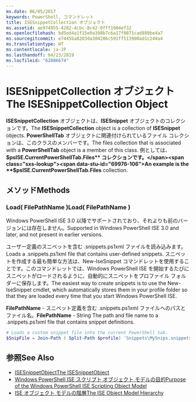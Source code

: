 ```yaml
---
ms.date: 06/05/2017
keywords: PowerShell, コマンドレット
title: ISESnippetCollection オブジェクト
ms.assetid: ae974955-4282-4cbc-8c42-0fff1904ef32
ms.openlocfilehash: bd5ed4a1f15e0a398b7c6a17f0071cad889be4a7
ms.sourcegitcommit: e7445ba8203da304286c591ff513900ad1c244a4
ms.translationtype: HT
ms.contentlocale: ja-JP
ms.lasthandoff: 04/23/2019
ms.locfileid: "62086674"
---
```

# <a name="the-isesnippetcollection-object"></a><span data-ttu-id="69976-103">ISESnippetCollection オブジェクト</span><span class="sxs-lookup"><span data-stu-id="69976-103">The ISESnippetCollection Object</span></span>

<span data-ttu-id="69976-104">**ISESnippetCollection** オブジェクトは、**ISESnippet** オブジェクトのコレクションです。</span><span class="sxs-lookup"><span data-stu-id="69976-104">The **ISESnippetCollection** object is a collection of **ISESnippet** objects.</span></span> <span data-ttu-id="69976-105">**PowerShellTab** オブジェクトに関連付けられているファイル コレクションは、このクラスのメンバーです。</span><span class="sxs-lookup"><span data-stu-id="69976-105">The files collection that is associated with a **PowerShellTab** object is a member of this class.</span></span> <span data-ttu-id="69976-106">例としては、**$psISE.CurrentPowerShellTab.Files** コレクションです。</span><span class="sxs-lookup"><span data-stu-id="69976-106">An example is the **$psISE.CurrentPowerShellTab.Files** collection.</span></span>

## <a name="methods"></a><span data-ttu-id="69976-107">メソッド</span><span class="sxs-lookup"><span data-stu-id="69976-107">Methods</span></span>

### <a name="load-filepathname-"></a><span data-ttu-id="69976-108">Load\( FilePathName \)</span><span class="sxs-lookup"><span data-stu-id="69976-108">Load\( FilePathName \)</span></span>

<span data-ttu-id="69976-109">Windows PowerShell ISE 3.0 以降でサポートされており、それよりも前のバージョンには存在しません。</span><span class="sxs-lookup"><span data-stu-id="69976-109">Supported in Windows PowerShell ISE 3.0 and later, and not present in earlier versions.</span></span>

<span data-ttu-id="69976-110">ユーザー定義のスニペットを含む .snippets.ps1xml ファイルを読み込みます。</span><span class="sxs-lookup"><span data-stu-id="69976-110">Loads a .snippets.ps1xml file that contains user-defined snippets.</span></span> <span data-ttu-id="69976-111">スニペットを作成する最も簡単な方法は、New-IseSnippet コマンドレットを使用することです。このコマンドレットでは、Windows PowerShell ISE を開始するたびにスニペットがロードされるように、自動的にスニペットをプロファイル フォルダーに保存します。</span><span class="sxs-lookup"><span data-stu-id="69976-111">The easiest way to create snippets is to use the New-IseSnippet cmdlet, which automatically stores them in your profile folder so that they are loaded every time that you start Windows PowerShell ISE.</span></span>

<span data-ttu-id="69976-112">**FilePathName** - スニペット定義を含む .snippets.ps1xml ファイルへのパスとファイル名。</span><span class="sxs-lookup"><span data-stu-id="69976-112">**FilePathName** - String The path and file name to a .snippets.ps1xml file that contains snippet definitions.</span></span>

```powershell
# Loads a custom snippet file into the current PowerShell tab.
$SnipFile = Join-Path ( Split-Path $profile) 'Snippets\MySnips.snippets.ps1xml' $psISE.CurrentPowerShellTab.Snippets.Add($SnipPath)
```

## <a name="see-also"></a><span data-ttu-id="69976-113">参照</span><span class="sxs-lookup"><span data-stu-id="69976-113">See Also</span></span>

- [<span data-ttu-id="69976-114">ISESnippetObject</span><span class="sxs-lookup"><span data-stu-id="69976-114">The ISESnippetObject</span></span>](The-ISESnippetObject.md)
- [<span data-ttu-id="69976-115">Windows PowerShell ISE スクリプト オブジェクト モデルの目的</span><span class="sxs-lookup"><span data-stu-id="69976-115">Purpose of the Windows PowerShell ISE Scripting Object Model</span></span>](Purpose-of-the-Windows-PowerShell-ISE-Scripting-Object-Model.md)
- [<span data-ttu-id="69976-116">ISE オブジェクト モデルの階層</span><span class="sxs-lookup"><span data-stu-id="69976-116">The ISE Object Model Hierarchy</span></span>](The-ISE-Object-Model-Hierarchy.md)